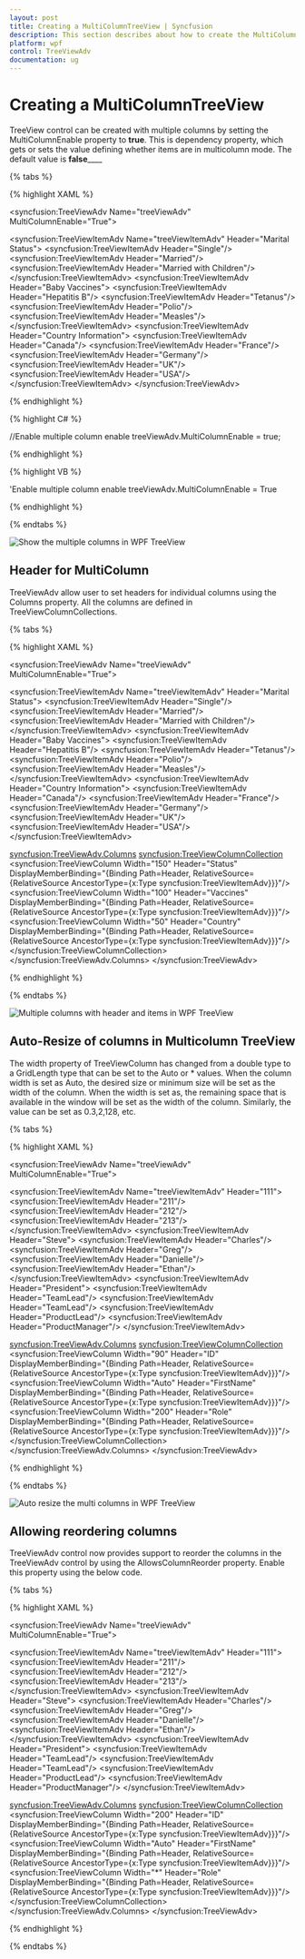 ```yaml
---
layout: post
title: Creating a MultiColumnTreeView | Syncfusion
description: This section describes about how to create the MultiColumnTreeView
platform: wpf
control: TreeViewAdv
documentation: ug
---
```

# Creating a MultiColumnTreeView

TreeView control can be created with multiple columns by setting the MultiColumnEnable property to __true__. This is dependency property, which gets or sets the value defining whether items are in multicolumn mode. The default value is __false______

{% tabs %}

{% highlight XAML %}

<!-- Adding TreeViewAdv with Enabling multiple column -->
<syncfusion:TreeViewAdv  Name="treeViewAdv" MultiColumnEnable="True">
<!-- Adding TreeViewItemAdv -->
<syncfusion:TreeViewItemAdv Name="treeViewItemAdv" Header="Marital Status">
<syncfusion:TreeViewItemAdv Header="Single"/>
<syncfusion:TreeViewItemAdv Header="Married"/>
<syncfusion:TreeViewItemAdv Header="Married with Children"/>
</syncfusion:TreeViewItemAdv>
<syncfusion:TreeViewItemAdv Header="Baby Vaccines">
<syncfusion:TreeViewItemAdv Header="Hepatitis B"/>
<syncfusion:TreeViewItemAdv Header="Tetanus"/>
<syncfusion:TreeViewItemAdv Header="Polio"/>
<syncfusion:TreeViewItemAdv Header="Measles"/>
</syncfusion:TreeViewItemAdv>
<syncfusion:TreeViewItemAdv Header="Country Information">
<syncfusion:TreeViewItemAdv Header="Canada"/>
<syncfusion:TreeViewItemAdv Header="France"/>
<syncfusion:TreeViewItemAdv Header="Germany"/>
<syncfusion:TreeViewItemAdv Header="UK"/>
<syncfusion:TreeViewItemAdv Header="USA"/>
</syncfusion:TreeViewItemAdv>
</syncfusion:TreeViewAdv>

{% endhighlight %}

{% highlight C# %}

//Enable multiple column enable
treeViewAdv.MultiColumnEnable = true;

{% endhighlight %}

{% highlight VB %}

'Enable multiple column enable
treeViewAdv.MultiColumnEnable = True

{% endhighlight %}

{% endtabs %}  

![Show the multiple columns in WPF TreeView](Creating_a_multicolumn_treeview_images/Creating_a_multicolumn_treeview_img1.jpeg)

## Header for MultiColumn

TreeViewAdv allow user to set headers for individual columns using the Columns property. All the columns are defined in TreeViewColumnCollections.

{% tabs %}

{% highlight XAML %}

<!-- Adding TreeViewAdv with Enabling multiple column -->
<syncfusion:TreeViewAdv Name="treeViewAdv" MultiColumnEnable="True">
<!-- Adding TreeViewItemAdv -->
<syncfusion:TreeViewItemAdv Name="treeViewItemAdv" Header="Marital Status">
<syncfusion:TreeViewItemAdv Header="Single"/>
<syncfusion:TreeViewItemAdv Header="Married"/>
<syncfusion:TreeViewItemAdv Header="Married with Children"/>
</syncfusion:TreeViewItemAdv>
<syncfusion:TreeViewItemAdv Header="Baby Vaccines">
<syncfusion:TreeViewItemAdv Header="Hepatitis B"/>
<syncfusion:TreeViewItemAdv Header="Tetanus"/>
<syncfusion:TreeViewItemAdv Header="Polio"/>
<syncfusion:TreeViewItemAdv Header="Measles"/>
</syncfusion:TreeViewItemAdv>
<syncfusion:TreeViewItemAdv Header="Country Information">
<syncfusion:TreeViewItemAdv Header="Canada"/>
<syncfusion:TreeViewItemAdv Header="France"/>
<syncfusion:TreeViewItemAdv Header="Germany"/>
<syncfusion:TreeViewItemAdv Header="UK"/>
<syncfusion:TreeViewItemAdv Header="USA"/>
</syncfusion:TreeViewItemAdv>
<!-- Adding header -->
<syncfusion:TreeViewAdv.Columns>
<syncfusion:TreeViewColumnCollection>
<syncfusion:TreeViewColumn Width="150" Header="Status"
DisplayMemberBinding="{Binding Path=Header, RelativeSource={RelativeSource AncestorType={x:Type syncfusion:TreeViewItemAdv}}}"/>
<syncfusion:TreeViewColumn Width="100" Header="Vaccines"
DisplayMemberBinding="{Binding Path=Header, RelativeSource={RelativeSource AncestorType={x:Type syncfusion:TreeViewItemAdv}}}"/>
<syncfusion:TreeViewColumn Width="50" Header="Country"
DisplayMemberBinding="{Binding Path=Header, RelativeSource={RelativeSource AncestorType={x:Type syncfusion:TreeViewItemAdv}}}"/>
</syncfusion:TreeViewColumnCollection>
</syncfusion:TreeViewAdv.Columns>
</syncfusion:TreeViewAdv>

{% endhighlight %}

{% endtabs %}

![Multiple columns with header and items in WPF TreeView](Creating_a_multicolumn_treeview_images/Creating_a_multicolumn_treeview_img2.jpeg)


## Auto-Resize of columns in Multicolumn TreeView

The width property of TreeViewColumn has changed from a double type to a GridLength type that can be set to the Auto or * values. When the column width is set as Auto, the desired size or minimum size will be set as the width of the column. When the width is set as, the remaining space that is available in the window will be set as the width of the column. Similarly, the value can be set as 0.3,2,128, etc.

{% tabs %}

{% highlight XAML %}

<!-- Adding TreeViewAdv with Enabling multiple column -->
<syncfusion:TreeViewAdv Name="treeViewAdv" MultiColumnEnable="True">
<!-- Adding TreeViewItemAdv -->
<syncfusion:TreeViewItemAdv Name="treeViewItemAdv" Header="111">
<syncfusion:TreeViewItemAdv Header="211"/>
<syncfusion:TreeViewItemAdv Header="212"/>
<syncfusion:TreeViewItemAdv Header="213"/>
</syncfusion:TreeViewItemAdv>
<syncfusion:TreeViewItemAdv Header="Steve">
<syncfusion:TreeViewItemAdv Header="Charles"/>
<syncfusion:TreeViewItemAdv Header="Greg"/>
<syncfusion:TreeViewItemAdv Header="Danielle"/>
<syncfusion:TreeViewItemAdv Header="Ethan"/>
</syncfusion:TreeViewItemAdv>
<syncfusion:TreeViewItemAdv Header="President">
<syncfusion:TreeViewItemAdv Header="TeamLead"/>
<syncfusion:TreeViewItemAdv Header="TeamLead"/>
<syncfusion:TreeViewItemAdv Header="ProductLead"/>
<syncfusion:TreeViewItemAdv Header="ProductManager"/>
</syncfusion:TreeViewItemAdv>
<!-- Adding header -->
<syncfusion:TreeViewAdv.Columns>
<syncfusion:TreeViewColumnCollection>
<syncfusion:TreeViewColumn Width="90" Header="ID"
DisplayMemberBinding="{Binding Path=Header, RelativeSource={RelativeSource AncestorType={x:Type syncfusion:TreeViewItemAdv}}}"/>
<syncfusion:TreeViewColumn Width="Auto" Header="FirstName"
DisplayMemberBinding="{Binding Path=Header, RelativeSource={RelativeSource AncestorType={x:Type syncfusion:TreeViewItemAdv}}}"/>
<syncfusion:TreeViewColumn Width="200" Header="Role"
DisplayMemberBinding="{Binding Path=Header, RelativeSource={RelativeSource AncestorType={x:Type syncfusion:TreeViewItemAdv}}}"/>
</syncfusion:TreeViewColumnCollection>
</syncfusion:TreeViewAdv.Columns>
</syncfusion:TreeViewAdv>

{% endhighlight %}

{% endtabs %}

![Auto resize the multi columns in WPF TreeView](Creating_a_multicolumn_treeview_images/Creating_a_multicolumn_treeview_img3.jpeg)

## Allowing reordering columns

TreeViewAdv control now provides support to reorder the columns in the TreeViewAdv control by using the AllowsColumnReorder property. Enable this property using the below code.

{% tabs %}

{% highlight XAML %}

<!-- Adding TreeViewAdv with Enabling multiple column -->
<syncfusion:TreeViewAdv Name="treeViewAdv" MultiColumnEnable="True">
<!-- Adding TreeViewItemAdv -->
<syncfusion:TreeViewItemAdv Name="treeViewItemAdv" Header="111">
<syncfusion:TreeViewItemAdv Header="211"/>
<syncfusion:TreeViewItemAdv Header="212"/>
<syncfusion:TreeViewItemAdv Header="213"/>
</syncfusion:TreeViewItemAdv>
<syncfusion:TreeViewItemAdv Header="Steve">
<syncfusion:TreeViewItemAdv Header="Charles"/>
<syncfusion:TreeViewItemAdv Header="Greg"/>
<syncfusion:TreeViewItemAdv Header="Danielle"/>
<syncfusion:TreeViewItemAdv Header="Ethan"/>
</syncfusion:TreeViewItemAdv>
<syncfusion:TreeViewItemAdv Header="President">
<syncfusion:TreeViewItemAdv Header="TeamLead"/>
<syncfusion:TreeViewItemAdv Header="TeamLead"/>
<syncfusion:TreeViewItemAdv Header="ProductLead"/>
<syncfusion:TreeViewItemAdv Header="ProductManager"/>
</syncfusion:TreeViewItemAdv>
<!-- Adding header -->
<syncfusion:TreeViewAdv.Columns>
<syncfusion:TreeViewColumnCollection>
<syncfusion:TreeViewColumn Width="200" Header="ID"
DisplayMemberBinding="{Binding Path=Header, RelativeSource={RelativeSource AncestorType={x:Type syncfusion:TreeViewItemAdv}}}"/>
<syncfusion:TreeViewColumn Width="Auto" Header="FirstName"
DisplayMemberBinding="{Binding Path=Header, RelativeSource={RelativeSource AncestorType={x:Type syncfusion:TreeViewItemAdv}}}"/>
<syncfusion:TreeViewColumn Width="*" Header="Role"
DisplayMemberBinding="{Binding Path=Header, RelativeSource={RelativeSource AncestorType={x:Type syncfusion:TreeViewItemAdv}}}"/>
</syncfusion:TreeViewColumnCollection>
</syncfusion:TreeViewAdv.Columns>
</syncfusion:TreeViewAdv>

{% endhighlight %}

{% endtabs %}
